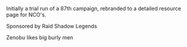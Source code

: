 Initially a trial run of a 87th campaign, rebranded to a detailed resource page for NCO's.

Sponsored by Raid Shadow Legends

Zenobu likes big burly men